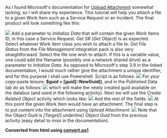 ﻿As I found Microsoft\'s documentation for [Upload
Attachment](http://technet.microsoft.com/en-us/library/hh549280.aspx) somewhat
lacking, so I will share my experience. This tutorial will help you
attach a file to a given Work Item such as a Service Request or an
Incident.
The final product will look something like this:

![](//2.bp.blogspot.com/-PscZpKfIUOc/UWSLCaJqQgI/AAAAAAAACHw/r0zWkuwzb0k/s400/orch01.png)
Add a parameter to *Initialize Data* that will contain the given Work
Items ID, in this case a Service Request.
*Get SR* (*Get Object*) is as expected. Select whatever Work Item class
you wish to attach a file to.
*Get File Status* from the *File Management* integration pack is also
very straightforward. Select the file one wish to attach. If this is a
variable value, one could add the filename (possibly one a network
shared drive) as a parameter to *Initialize Data*.
As opposed to Microsoft\'s step 3.9 in the linked documentation, I would
much rather give the attachment a unique identifier, and for this
purpose I shall use Powershell. Script is as follows:
![](//3.bp.blogspot.com/-gQVSDNKa4aA/UWSNCtVbbmI/AAAAAAAACH4/TMQZiTGX8FM/s400/orch02.png)
For your copy-paste leisure: **\$guid = \[guid\]::NewGuid()**, and in
the Published Data tab do as follows:
![](//4.bp.blogspot.com/-lEJ-adVI6cQ/UWSNuE6oLhI/AAAAAAAACIA/rX6ZzJF_htQ/s400/orch3.png)
which will make the newly created guid available on the databus (and
used in the following activity).
Next we will use the *Create Related Object* activity which looks like:
![](//4.bp.blogspot.com/-i2RrcP8vqZY/UWSOWRDlWiI/AAAAAAAACII/AfMpktc87k8/s400/orch04.png)
And the rest of the fields:
![](//4.bp.blogspot.com/-GXG6H_pPwgk/UWSOj6SGAXI/AAAAAAAACIQ/rrRAtJgNxgg/s400/orch05.png)
At this point the given Work Item would have an attachment. The final
step is to put content into the attachment using *Upload Attachment*:
![](//4.bp.blogspot.com/-iR8iEoQTPiE/UWSO-4ABbHI/AAAAAAAACIY/2B0mjDRLxY8/s400/orch06.png)
Note that the Object Guid is *[Target]{.underline} Object Guid* from the
previous activity (easy detail to miss in the documentation).

**Converted from html using [convert.ps1](https://github.com/spaelling/Blog/blob/master/convert.ps1)**

